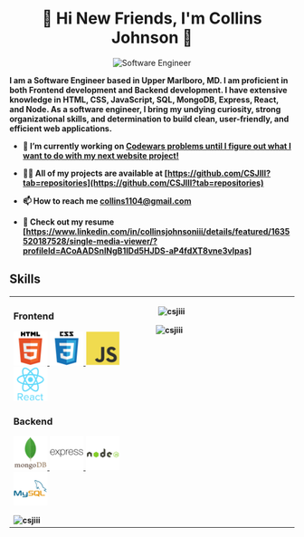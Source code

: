 <h1 align="center">👋 Hi New Friends, I'm Collins Johnson 👋</h1>
<p align="center">
  <img src="https://user-images.githubusercontent.com/80130998/224761846-3f55ef33-6db2-4f89-a1b3-606847b87191.jpg"/ alt="Software Engineer" height="200" width="500">
</p>

<p align"center"> <b>I am a Software Engineer based in Upper Marlboro, MD. I am proficient in both Frontend development and Backend development. I have extensive knowledge in HTML, CSS, JavaScript, SQL, MongoDB, Express, React, and Node. As a software engineer, I bring my undying curiosity, strong organizational skills, and determination to build clean, user-friendly, and efficient web applications.<b> </p>

- 🔭 I’m currently working on [Codewars problems until I figure out what I want to do with my next website project!](https://github.com/CSJIII/Algorithm_Practice)

- 👨‍💻 All of my projects are available at [https://github.com/CSJIII?tab=repositories](https://github.com/CSJIII?tab=repositories)

- 📫 How to reach me **collins1104@gmail.com**

- 📄 Check out my resume [https://www.linkedin.com/in/collinsjohnsoniii/details/featured/1635520187528/single-media-viewer/?profileId=ACoAADSnINgB1IDd5HJDS-aP4fdXT8vne3vIpas]

## Skills  
<table><tr><td valign="top" width="50%">

<h3 align="left">Frontend</h3>

<a href="https://www.w3.org/html/" target="_blank" rel="noreferrer"> <img src="https://raw.githubusercontent.com/devicons/devicon/master/icons/html5/html5-original-wordmark.svg" alt="html5" width="60" height="60"/> </a>    <a href="https://www.w3schools.com/css/" target="_blank" rel="noreferrer"> <img src="https://raw.githubusercontent.com/devicons/devicon/master/icons/css3/css3-original-wordmark.svg" alt="css3" width="60" height="60"/> </a>    <a href="https://developer.mozilla.org/en-US/docs/Web/JavaScript" target="_blank" rel="noreferrer"> <img src="https://raw.githubusercontent.com/devicons/devicon/master/icons/javascript/javascript-original.svg" alt="javascript" width="60" height="60"/> </a>    <a href="https://reactjs.org/" target="_blank" rel="noreferrer"> <img src="https://raw.githubusercontent.com/devicons/devicon/master/icons/react/react-original-wordmark.svg" alt="react" width="60" height="60"/> </a> </p>
  
 <h3 align="left">Backend</h3>
 
<a href="https://www.mongodb.com/" target="_blank" rel="noreferrer"> <img src="https://raw.githubusercontent.com/devicons/devicon/master/icons/mongodb/mongodb-original-wordmark.svg" alt="mongodb" width="60" height="60"/> </a>    <a href="https://expressjs.com" target="_blank" rel="noreferrer"> <img src="https://raw.githubusercontent.com/devicons/devicon/master/icons/express/express-original-wordmark.svg" alt="express" width="60" height="60"/> </a>    <a href="https://nodejs.org" target="_blank" rel="noreferrer"> <img src="https://raw.githubusercontent.com/devicons/devicon/master/icons/nodejs/nodejs-original-wordmark.svg" alt="nodejs" width="60" height="60"/> </a>    <a href="https://www.mysql.com/" target="_blank" rel="noreferrer"> <img src="https://raw.githubusercontent.com/devicons/devicon/master/icons/mysql/mysql-original-wordmark.svg" alt="mysql" width="60" height="60"/> </a>

<p><img align="left" src="https://github-readme-stats.vercel.app/api/top-langs?username=csjiii&show_icons=true&locale=en&layout=compact" alt="csjiii" /></p>
  
  </td><td valign="top" width="50%">

<p>&nbsp;<img align="center" src="https://github-readme-stats.vercel.app/api?username=csjiii&show_icons=true&locale=en" alt="csjiii" /></p>

<p><img align="center" src="https://github-readme-streak-stats.herokuapp.com/?user=csjiii&" alt="csjiii" /></p>
